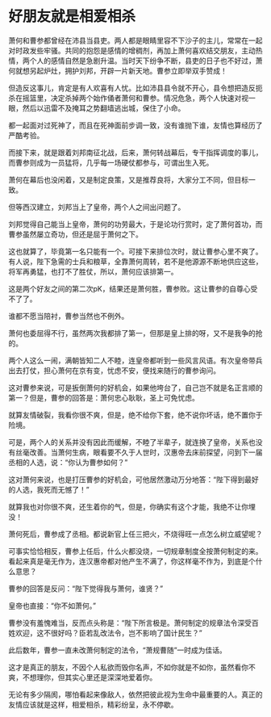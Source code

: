 # 好朋友就是相爱相杀

萧何和曹参都曾经在沛县当县吏。两人都是眼睛里容不下沙子的主儿，常常在一起对时政发些牢骚。共同的抱怨是感情的增稠剂，再加上萧何喜欢结交朋友，主动热情，两个人的感情自然是急剧升温。当时天下纷争不断，县吏的日子也不好过，萧何就想另起炉灶，拥护刘邦，开辟一片新天地。曹参立即举双手赞成！ 

但造反这事儿，肯定是有人欢喜有人忧。比如沛县县令就不开心，县令想把造反扼杀在摇篮里，决定杀掉两个始作俑者萧何和曹参。情况危急，两个人快速对视一眼，然后以迅雷不及掩耳之势翻墙逃出城，保住了小命。 

都一起面对过死神了，而且在死神面前步调一致，没有谁抛下谁，友情也算经历了严酷考验。 

而接下来，就是跟着刘邦南征北战，后来，萧何转战幕后，专干指挥调度的事儿，而曹参则成为一员猛将，几乎每一场硬仗都参与，可谓出生入死。 

萧何在幕后也没闲着，又是制定良策，又是推荐良将，大家分工不同，但目标一致。 

但等西汉建立，刘邦当上了皇帝，两个人之间出问题了。 

刘邦觉得自己能当上皇帝，萧何的功劳最大，于是论功行赏时，定了萧何首功，而曹参虽然屡立奇功，但还是屈于萧何之下。 

这也就算了，毕竟第一名只能有一个。可接下来排位次时，就让曹参心里不爽了。有人说，陛下急需的士兵和粮草，全靠萧何周转，若不是他源源不断地供应这些，将军再勇猛，也打不了胜仗，所以，萧何应该排第一。 

这是两个好友之间的第二次pK，结果还是萧何胜，曹参败。这让曹参的自尊心受不了了。 

谁都不愿当陪衬，曹参当然也不例外。 

萧何也委屈得不行，虽然两次我都排了第一，但那是皇上排的呀，又不是我争的抢的。 

两个人这么一闹，满朝皆知二人不睦，连皇帝都听到一些风言风语。有次皇帝带兵出去打仗，担心萧何在京有变，忧虑不安，便找来随行的曹参询问。 

这对曹参来说，可是扳倒萧何的好机会，如果他垮台了，自己岂不就是名正言顺的第一？但是，曹参的回答是：萧何忠心耿耿，圣上可免忧虑。 

就算友情破裂，我看你很不爽，但是，绝不给你下套，绝不说你坏话，绝不置你于险境。 

可是，两个人的关系并没有因此而缓解，不睦了半辈子，就连换了皇帝，关系也没有丝毫改善。当萧何生病，眼看要不久于人世时，汉惠帝去床前探望，问到下一届丞相的人选，说：“你认为曹参如何？” 

这对萧何来说，也是打压曹参的好机会，可他居然激动万分地答：“陛下得到最好的人选，我死而无憾了！” 

就算我也对你很不爽，还生着你的气，但是，你确实有这个才能，我绝不让你埋没！ 

萧何死后，曹参成了丞相。都说新官上任三把火，不烧得旺一点怎么树立威望呢？ 

可事实恰恰相反，曹参上任后，什么火都没烧，一切规章制度全按萧何制定的来。看起来真是毫无作为，连汉惠帝都对他产生不满了，你这样毫不作为，到底是个什么意思？ 

曹参的回答是反问：“陛下觉得我与萧何，谁贤？” 

皇帝也直接：“你不如萧何。” 

曹参没有羞愧难当，反而点头称是：“陛下所言极是。萧何制定的规章法令深受百姓欢迎，这不很好吗？臣若乱改法令，岂不影响了国计民生？” 

此后数年，曹参一直未改萧何制定的法令，“萧规曹随”一时成为佳话。 

这才是真正的朋友，不因个人私欲而毁你名声，不如你就是不如你，虽然看你不爽，不想理你，但其实心里还是深深地爱着你。 

无论有多少隔阂，哪怕看起来像敌人，依然把彼此视为生命中最重要的人。真正的友情应该就是这样，相爱相杀，精彩纷呈，永不停歇。